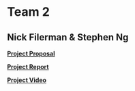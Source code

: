 # Team 2
## Nick Filerman & Stephen Ng

**[Project Proposal](Project_Proposal.md)**

**[Project Report](Report.pdf)**

**[Project Video](https://mediaspace.msu.edu/media/t/1_dnw07eds)**
